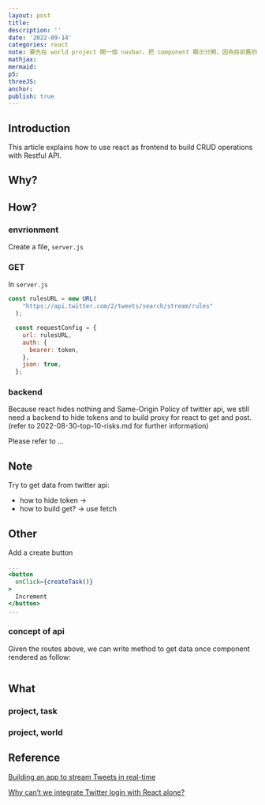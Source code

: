 ```yaml
---
layout: post
title:
description: ''
date: '2022-09-14'
categories: react
note: 要先在 world project 開一個 navbar，把 component 顯示分開，因為目前舊的 compon 有問題
mathjax:
mermaid:
p5:
threeJS:
anchor:
publish: true
---
```


## Introduction

This article explains how to use react as frontend to build CRUD operations with Restful API.

## Why?

## How?

### envrionment

Create a file, `server.js`

### GET

In `server.js`

```jsx
const rulesURL = new URL(
    "https://api.twitter.com/2/tweets/search/stream/rules"
  );

  const requestConfig = {
    url: rulesURL,
    auth: {
      bearer: token,
    },
    json: true,
  };
```

### backend

Because react hides nothing and Same-Origin Policy of twitter api, we still need a backend to hide tokens and to build proxy for react to get and post. (refer to 2022-08-30-top-10-risks.md for further information)

Please refer to ...

## Note

Try to get data from twitter api:

* how to hide token -> 
* how to build get? -> use fetch

## Other

Add a create button

```jsx
...
<button
  onClick={createTask()}
>
  Increment
</button>
...
```

### concept of api

Given the routes above, we can write method to get data once component rendered as follow:

```jsx

```

## What

### project, task

### project, world

## Reference

[Building an app to stream Tweets in real-time](https://developer.twitter.com/en/docs/tutorials/building-an-app-to-stream-tweets)

[Why can’t we integrate Twitter login with React alone?](https://www.quod.ai/post/how-to-integrate-twitter-login-api-into-your-react-app)
